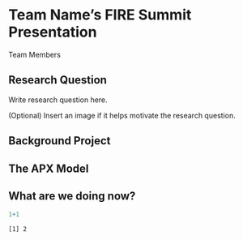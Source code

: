 # Team Name’s FIRE Summit Presentation
Team Members

## Research Question

Write research question here.

(Optional) Insert an image if it helps motivate the research question.

## Background Project

## The APX Model

## What are we doing now?

``` r
1+1
```

    [1] 2
